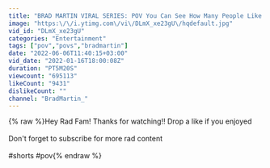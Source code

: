 ```yaml
---
title: "BRAD MARTIN VIRAL SERIES: POV You Can See How Many People Like & Hate You"
image: "https:\/\/i.ytimg.com\/vi\/DLmX_xe23gU\/hqdefault.jpg"
vid_id: "DLmX_xe23gU"
categories: "Entertainment"
tags: ["pov","povs","bradmartin"]
date: "2022-06-06T11:40:15+03:00"
vid_date: "2022-01-16T18:00:08Z"
duration: "PT5M20S"
viewcount: "695113"
likeCount: "9431"
dislikeCount: ""
channel: "BradMartin_"
---
```

{% raw %}Hey Rad Fam! Thanks for watching!! Drop a like if you enjoyed <br /><br />Don't forget to subscribe for more rad content <br /><br />#shorts #pov{% endraw %}
